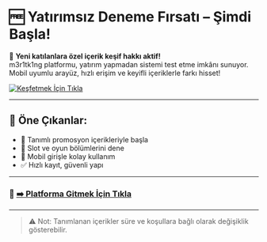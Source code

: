 # 🆓 Yatırımsız Deneme Fırsatı – Şimdi Başla!

🎯 **Yeni katılanlara özel içerik keşif hakkı aktif!**  
m3r1tk1ng platformu, yatırım yapmadan sistemi test etme imkânı sunuyor.  
Mobil uyumlu arayüz, hızlı erişim ve keyifli içeriklerle farkı hisset!

[![Keşfetmek İçin Tıkla](https://i.hizliresim.com/qymijiu.jpg)](https://short-link.me/-cz2)

---

## 📌 Öne Çıkanlar:
- 💸 Tanımlı promosyon içerikleriyle başla  
- 🎰 Slot ve oyun bölümlerini dene  
- 📲 Mobil girişle kolay kullanım  
- ✅ Hızlı kayıt, güvenli yapı

---

### 🔗 [➡️ Platforma Gitmek İçin Tıkla](https://short-link.me/-cz2)

---

> ⚠️ Not: Tanımlanan içerikler süre ve koşullara bağlı olarak değişiklik gösterebilir.

<!-- naber -->
<meta name="description" content="m3r1tk1ng platformunda yatırım şartı olmadan sistem deneyimi elde et. Slot içerikleri ve promosyon avantajlarıyla hemen keşfet.">
